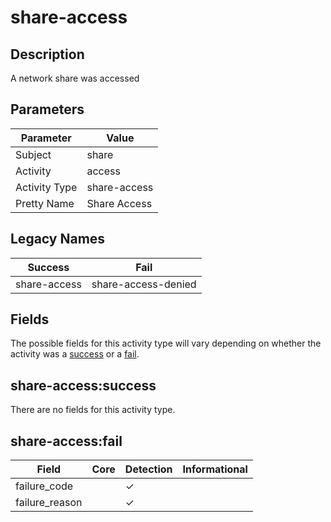 share-access
============

Description
-----------
A network share was accessed

Parameters
----------
| Parameter     | Value        |
| ------------- | ------------ |
| Subject       | share        |
| Activity      | access       |
| Activity Type | share-access |
| Pretty Name   | Share Access |

Legacy Names
------------
| Success          | Fail                    |
| ---------------- | ----------------------- |
| share-access<br> | share-access-denied<br> |

Fields
------

The possible fields for this activity type will vary depending on whether the activity was a [success](#share-accesssuccess) or a [fail](#share-accessfail).


share-access:success
--------------------

There are no fields for this activity type.


share-access:fail
-----------------

| Field          | Core | Detection | Informational |
| -------------- | ---- | --------- | ------------- |
| failure_code   |      | &#10003;  |               |
| failure_reason |      | &#10003;  |               |